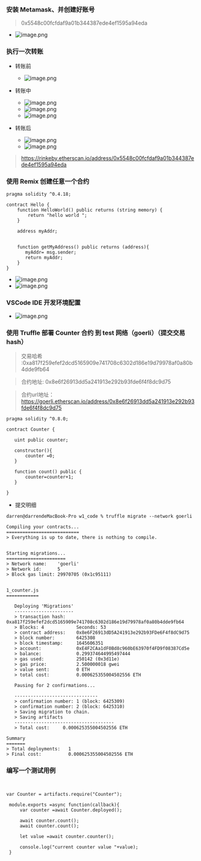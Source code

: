 


### 安装 Metamask、并创建好账号
> 0x5548c00fcfdaf9a01b344387ede4ef1595a94eda

- ![image.png](./img/transfer_before1.png)


### 执行一次转账

- 转账前

  - ![image.png](./img/transfer_before1.png)

- 转账中


  - ![image.png](./img/transfer_ing.png)
  - ![image.png](./img/transfer_ing2.png)
  - ![image.png](./img/transfer_ing3.png)

- 转账后

  - ![image.png](./img/transfer_afer1.png)
  - ![image.png](./img/transfer_after2.png)

> https://rinkeby.etherscan.io/address/0x5548c00fcfdaf9a01b344387ede4ef1595a94eda

### 使用 Remix 创建任意一个合约

```
pragma solidity ^0.4.18;

contract Hello {
    function HelloWorld() public returns (string memory) {
        return "hello world ";
    }

    address myAddr;

    
    function getMyAddress() public returns (address){
       myAddr= msg.sender;
       return myAddr;
    }
}
```


  - ![image.png](./img/remix-helloworld.png)
  - ![image.png](./img/remix-getaddress.png)


### VSCode IDE 开发环境配置



- ![image.png](./img/solidity_install.png)

### 使用 Truffle 部署 Counter 合约 到 test 网络（goerli）（提交交易 hash）



> 交易哈希 :0xa817f259efef2dcd5165909e741708c6302d186e19d79978af0a80b4dde9fb64

> 合约地址: 0x8e6f26913dd5a241913e292b93fde6f4f8dc9d75

> 合约url地址：https://goerli.etherscan.io/address/0x8e6f26913dd5a241913e292b93fde6f4f8dc9d75



```
pragma solidity ^0.8.0;

contract Counter {

   uint public counter;

   constructor(){
       counter =0;
   }

   function count() public {
       counter=counter+1;
   }

}
```

- 提交明细 

```
darren@darrendeMacBook-Pro w1_code % truffle migrate --network goerli

Compiling your contracts...
===========================
> Everything is up to date, there is nothing to compile.


Starting migrations...
======================
> Network name:    'goerli'
> Network id:      5
> Block gas limit: 29970705 (0x1c95111)


1_counter.js
============

   Deploying 'Migrations'
   ----------------------
   > transaction hash:    0xa817f259efef2dcd5165909e741708c6302d186e19d79978af0a80b4dde9fb64
   > Blocks: 4            Seconds: 53
   > contract address:    0x8e6F26913dD5A241913e292b93FDe6F4f8dC9d75
   > block number:        6425308
   > block timestamp:     1645606351
   > account:             0xE4F2CAa1dF0Bd8c960bE63970f4FD9f08387Cd5e
   > balance:             0.299374644995497444
   > gas used:            250142 (0x3d11e)
   > gas price:           2.500000018 gwei
   > value sent:          0 ETH
   > total cost:          0.000625355004502556 ETH

   Pausing for 2 confirmations...

   -------------------------------
   > confirmation number: 1 (block: 6425309)
   > confirmation number: 2 (block: 6425310)
   > Saving migration to chain.
   > Saving artifacts
   -------------------------------------
   > Total cost:     0.000625355004502556 ETH

Summary
=======
> Total deployments:   1
> Final cost:          0.000625355004502556 ETH

```




### 编写一个测试用例


```


var Counter = artifacts.require("Counter");

 module.exports =async function(callback){
     var counter =await Counter.deployed();

     await counter.count();
     await counter.count();

     let value =await counter.counter();

     console.log("current counter value "+value);
 }
```
 




